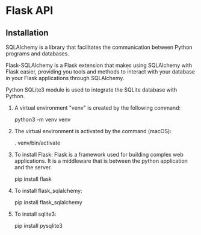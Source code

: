 # Flask API

## Installation
SQLAlchemy is a library that facilitates the communication between Python programs and databases.

Flask-SQLAlchemy is a Flask extension that makes using SQLAlchemy with Flask easier, providing you tools and methods to interact with your database in your Flask applications through SQLAlchemy.

Python SQLite3 module is used to integrate the SQLite database with Python.

1. A virtual environment "venv" is created by the following command:

   python3 -m venv venv
2. The virtual environment is activated by the command (macOS):

   . venv/bin/activate
3. To install Flask:
   Flask is a framework used for building complex web applications. It is a middleware that is between the python application and the server.
   
   pip install flask
4. To install flask_sqlalchemy:

   pip install flask_sqlalchemy
   
5. To install sqlite3:

   pip install pysqlite3 
